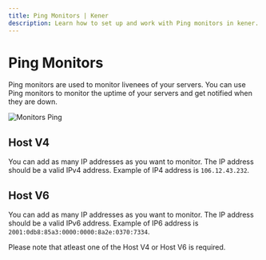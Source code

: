 ```yaml
---
title: Ping Monitors | Kener
description: Learn how to set up and work with Ping monitors in kener.
---
```


# Ping Monitors

Ping monitors are used to monitor livenees of your servers. You can use Ping monitors to monitor the uptime of your servers and get notified when they are down.

<div class="border rounded-md">

![Monitors Ping](/m_ping.png)

</div>

## Host V4

You can add as many IP addresses as you want to monitor. The IP address should be a valid IPv4 address. Example of IP4 address is `106.12.43.232`.

## Host V6

You can add as many IP addresses as you want to monitor. The IP address should be a valid IPv6 address. Example of IP6 address is `2001:0db8:85a3:0000:0000:8a2e:0370:7334`.

<p class="note danger">
	Please note that atleast one of the Host V4 or Host V6 is required.
<p>
